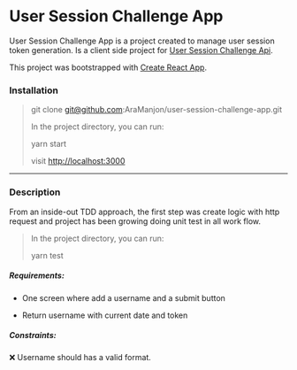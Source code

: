 # User Session Challenge App

User Session Challenge App is a project created to manage user session token generation. Is a client side project for [User Session Challenge Api](https://github.com/AraManjon/user-session-challenge-api).

This project was bootstrapped with [Create React App](https://github.com/facebook/create-react-app).

### Installation

> git clone git@github.com:AraManjon/user-session-challenge-app.git
>
> In the project directory, you can run:
>
> yarn start
>
> visit [http://localhost:3000](http://localhost:3000)
--------------------------

### Description

From an inside-out TDD approach, the first step was create logic with http request and project has been growing doing unit test in all work flow.

> In the project directory, you can run:
>
> yarn test

##### Requirements:

- One screen where add a username and a submit button

- Return username with current date and token


##### Constraints:

:x: Username should has a valid format.
